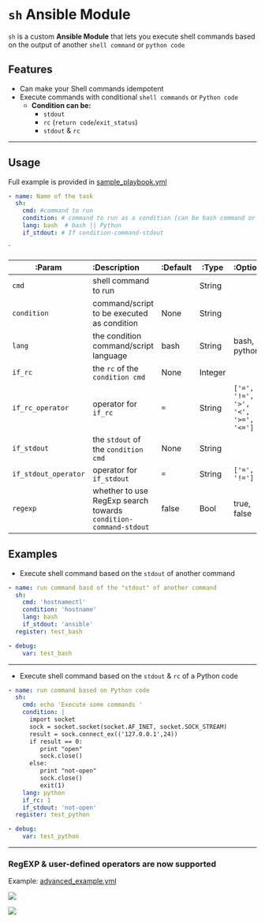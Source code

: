 # `sh` Ansible Module



`sh` is a custom **Ansible Module** that lets you execute shell commands based on the output of another `shell command` or `python code`



## Features

* Can make your Shell commands idempotent
* Execute commands with conditional `shell commands` or `Python code`
  * **Condition can be:**
    * `stdout`
    * `rc` (`return code`/`exit_status`)
    * `stdout` & `rc`



---



## Usage



Full example is provided in [sample_playbook.yml](https://github.com/eslam-gomaa/sh_Ansible/blob/master/sample_playbook.yml)



```yaml
- name: Name of the task
  sh:
    cmd: #command to run
    condition: # command to run as a condition (can be bash command or python code)
    lang: bash  # bash || Python
    if_stdout: # If condition-command-stdout
```

`

| :Param      | :Description                               | :Default | :Type   | :Options     |
| ----------- | :----------------------------------------- | -------- | ------- | ------------ |
| `cmd`       | shell command to run                       |          | String  |              |
| `condition` | command/script to be executed as condition | None     | String  |              |
| `lang`      | the condition command/script language      | bash     | String  | bash, python |
| `if_rc`     | the `rc` of the `condition cmd`            | None     | Integer |              |
| `if_rc_operator` | operator for `if_rc`                  | `=`      | String  | `['=', '!=', '>', '<', '>=', '<=']` |
| `if_stdout` | the `stdout` of the `condition cmd`        | None     | String  |              |
| `if_stdout_operator` | operator for `if_stdout`          | `=`       | String | `['=', '!=']`|
| `regexp` | whether to use RegExp search towards `condition-command-stdout` | false | Bool | true, false |

## Examples



* Execute shell command based on the `stdout` of another command

```yaml
- name: run command basd of the "stdout" of another command
  sh:
    cmd: 'hostnamectl'
    condition: 'hostname'
    lang: bash
    if_stdout: 'ansible'
  register: test_bash

- debug:
    var: test_bash
```



---



* Execute shell command based on the `stdout` &  `rc` of a Python code

```yaml
- name: run command based on Python code
  sh:
    cmd: echo 'Execute some commands '
    condition: |
      import socket
      sock = socket.socket(socket.AF_INET, socket.SOCK_STREAM)
      result = sock.connect_ex(('127.0.0.1',24))
      if result == 0:
         print "open"
         sock.close()
      else:
         print "not-open"
         sock.close()
         exit(1)
    lang: python
    if_rc: 1
    if_stdout: 'not-open'
  register: test_python

- debug:
    var: test_python
```



---


### RegEXP & user-defined operators are now supported

Example: [advanced_example.yml](./advanced_example.yml)

![](https://i.imgur.com/mf8w823.png)

![](https://i.imgur.com/blgmT32.png)

